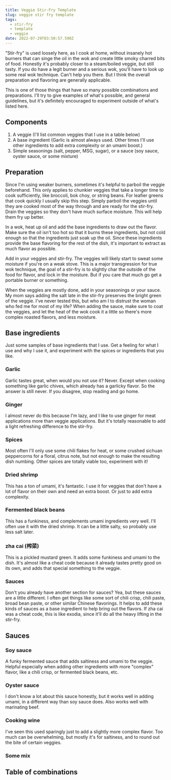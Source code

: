 ```yaml
---
title: Veggie Stir-Fry Template
slug: veggie stir fry template
tags:
  - stir-fry
  - template
  - veggie
date: 2022-07-29T03:50:57.590Z
---
```

"Stir-fry" is used loosely here, as I cook at home, without insanely hot burners that can singe the oil in the wok and create little smoky charred bits of food. Honestly it's probably closer to a steam/boiled veggie, but still tasty. If you do have a legit burner and a serious wok, you'll have to look up some real wok technique. Can't help you there. But I think the overall preparation and flavoring are generally applicable.

This is one of those things that have so many possible combinations and preparations. I'll try to give examples of what's possible, and general guidelines, but it's definitely encouraged to experiment outside of what's listed here.

## Components

1. A veggie (I'll list common veggies that I use in a table below)
1. A base ingredient (Garlic is almost always used. Other times I'll use other ingredients to add extra complexity or an umami boost.)
1. Simple seasonings (salt, pepper, MSG, sugar), or a sauce (soy sauce, oyster sauce, or some mixture)

## Preparation

Since I'm using weaker burners, sometimes it's helpful to parboil the veggie beforehand. This only applies to chunkier veggies that take a longer time to cook sufficiently, like broccoli, bok choy, or string beans. For leafier greens that cook quickly I usually skip this step. Simply parboil the veggies until they are cooked most of the way through and are ready for the stir-fry. Drain the veggies so they don't have much surface moisture. This will help them fry up better.

In a wok, heat up oil and add the base ingredients to draw out the flavor. Make sure the oil isn't too hot so that it burns these ingredients, but not cold enough so that the ingredients just soak up the oil. Since these ingredients provide the base flavoring for the rest of the dish, it's important to extract as much flavor as possible.

Add in your veggies and stir-fry. The veggies will likely start to sweat some moisture if you're on a weak stove. This is a major transgression for true wok technique, the goal of a stir-fry is to slightly char the outside of the food for flavor, and lock in the moisture. But if you care that much go get a portable burner or something.

When the veggies are mostly done, add in your seasonings or your sauce. My mom says adding the salt late in the stir-fry preserves the bright green of the veggie. I've never tested this, but who am I to distrust the woman who fed me for most of my life? When adding the sauce, make sure to coat the veggies, and let the heat of the wok cook it a little so there's more complex roasted flavors, and less moisture.

## Base ingredients

Just some samples of base ingredients that I use. Get a feeling for what I use and why I use it, and experiment with the spices or ingredients that you like.

### Garlic

Garlic tastes great, when would you not use it? Never. Except when cooking something like garlic chives, which already has a garlicky flavor. So the answer is still never. If you disagree, stop reading and go home.

### Ginger

I almost never do this because I'm lazy, and I like to use ginger for meat applications more than veggie applications. But it's totally reasonable to add a light refreshing difference to the stir-fry.

### Spices

Most often I'll only use some chili flakes for heat, or some crushed sichuan peppercorns for a floral, citrus note, but not enough to make the resulting dish numbing. Other spices are totally viable too, experiment with it!

### Dried shrimp

This has a ton of umami, it's fantastic. I use it for veggies that don't have a lot of flavor on their own and need an extra boost. Or just to add extra complexity.

### Fermented black beans

This has a funkiness, and complements umami ingredients very well. I'll often use it with the dried shrimp. It can be a little salty, so probably use less salt later.

### zha cai (榨菜)

This is a pickled mustard green. It adds some funkiness and umami to the dish. It's almost like a cheat code because it already tastes pretty good on its own, and adds that special something to the veggie.

### Sauces

Don't you already have another section for sauces? Yea, but these sauces are a little different. I often get things like some sort of chili crisp, chili paste, broad bean paste, or other similar Chinese flavorings. It helps to add these kinds of sauces as a base ingredient to help bring out the flavors. If zha cai was a cheat code, this is like exodia, since it'll do all the heavy lifting in the stir-fry.

## Sauces

### Soy sauce

A funky fermented sauce that adds saltiness and umami to the veggie. Helpful especially when adding other ingredients with more "complex" flavor, like a chili crisp, or fermented black beans, etc.

### Oyster sauce

I don't know a lot about this sauce honestly, but it works well in adding umami, in a different way than soy sauce does. Also works well with marinating beef.

### Cooking wine

I've seen this used sparingly just to add a slightly more complex flavor. Too much can be overwhelming, but mostly it's for saltiness, and to round out the bite of certain veggies.

### Some mix



## Table of combinations
